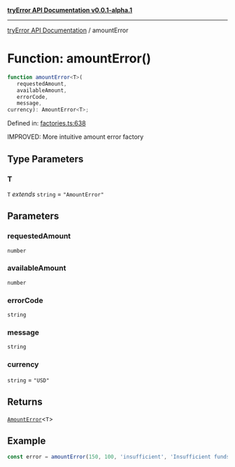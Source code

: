 [**tryError API Documentation v0.0.1-alpha.1**](../index.md)

***

[tryError API Documentation](../index.md) / amountError

# Function: amountError()

```ts
function amountError<T>(
   requestedAmount, 
   availableAmount, 
   errorCode, 
   message, 
currency): AmountError<T>;
```

Defined in: [factories.ts:638](https://github.com/oconnorjohnson/tryError/blob/e3ae0308069a4fba073f4543d527ad76373db795/src/factories.ts#L638)

IMPROVED: More intuitive amount error factory

## Type Parameters

### T

`T` *extends* `string` = `"AmountError"`

## Parameters

### requestedAmount

`number`

### availableAmount

`number`

### errorCode

`string`

### message

`string`

### currency

`string` = `"USD"`

## Returns

[`AmountError`](../interfaces/AmountError.md)\<`T`\>

## Example

```typescript
const error = amountError(150, 100, 'insufficient', 'Insufficient funds available');
```
